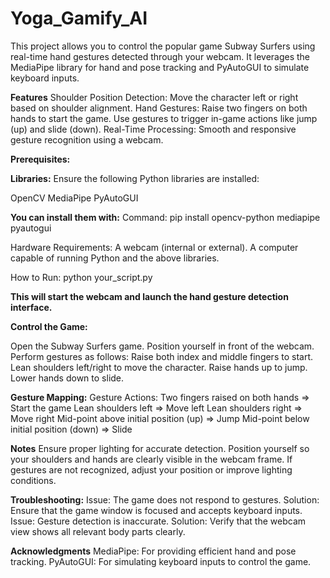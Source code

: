 # Yoga_Gamify_AI

This project allows you to control the popular game Subway Surfers using real-time hand gestures detected through your webcam. It leverages the MediaPipe library for hand and pose tracking and PyAutoGUI to simulate keyboard inputs.

**Features**
Shoulder Position Detection: Move the character left or right based on shoulder alignment.
Hand Gestures:
    Raise two fingers on both hands to start the game.
    Use gestures to trigger in-game actions like jump (up) and slide (down).
    Real-Time Processing: Smooth and responsive gesture recognition using a webcam.

**Prerequisites:**

**Libraries:**
Ensure the following Python libraries are installed:

  OpenCV
  MediaPipe
  PyAutoGUI

**You can install them with:** 
    Command:
        pip install opencv-python mediapipe pyautogui


Hardware Requirements:
  A webcam (internal or external).
  A computer capable of running Python and the above libraries.

How to Run:
  python your_script.py

**This will start the webcam and launch the hand gesture detection interface.**

**Control the Game:**

  Open the Subway Surfers game.
  Position yourself in front of the webcam.
  Perform gestures as follows:
  Raise both index and middle fingers to start.
  Lean shoulders left/right to move the character.
  Raise hands up to jump.
  Lower hands down to slide.



**Gesture Mapping:**
  Gesture	Actions:
    Two fingers raised on both hands => Start the game
    Lean shoulders left =>	Move left
    Lean shoulders right	=> Move right
    Mid-point above initial position (up)	=> Jump
    Mid-point below initial position (down)	=> Slide


**Notes**
    Ensure proper lighting for accurate detection.
    Position yourself so your shoulders and hands are clearly visible in the webcam frame.
    If gestures are not recognized, adjust your position or improve lighting conditions.


**Troubleshooting:**
  Issue: The game does not respond to gestures.
  Solution: Ensure that the game window is focused and accepts keyboard inputs.
  Issue: Gesture detection is inaccurate.
  Solution: Verify that the webcam view shows all relevant body parts clearly.


**Acknowledgments**
  MediaPipe: For providing efficient hand and pose tracking.
  PyAutoGUI: For simulating keyboard inputs to control the game.


